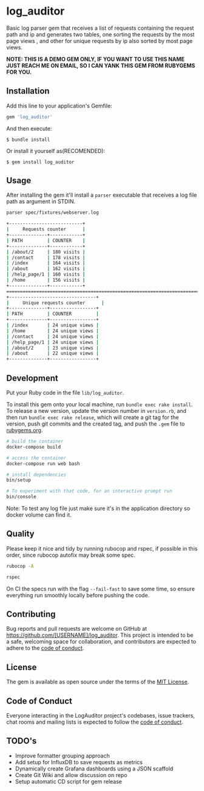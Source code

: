 # log_auditor

Basic log parser gem that receives a list of requests containing the request path and ip and generates two tables, one sorting the requests by the most page views , and other for unique requests by ip also sorted by most page views.

**NOTE: THIS IS A DEMO GEM ONLY, IF YOU WANT TO USE THIS NAME JUST REACH ME ON EMAIL, SO I CAN YANK THIS GEM FROM RUBYGEMS FOR YOU.**

## Installation

Add this line to your application's Gemfile:

```ruby
gem 'log_auditor'
```

And then execute:

    $ bundle install

Or install it yourself as(RECOMENDED):

    $ gem install log_auditor

## Usage

After installing the gem it'll install a `parser` executable that receives a log file path as argument in STDIN.

```bash
parser spec/fixtures/webserver.log

+---------------------------+
|     Requests counter      |
+--------------+------------+
| PATH         | COUNTER    |
+--------------+------------+
| /about/2     | 180 visits |
| /contact     | 178 visits |
| /index       | 164 visits |
| /about       | 162 visits |
| /help_page/1 | 160 visits |
| /home        | 156 visits |
+--------------+------------+
========================================================================
+--------------------------------+
|     Unique requests counter      |
+--------------+-----------------+
| PATH         | COUNTER         |
+--------------+-----------------+
| /index       | 24 unique views |
| /home        | 24 unique views |
| /contact     | 24 unique views |
| /help_page/1 | 24 unique views |
| /about/2     | 23 unique views |
| /about       | 22 unique views |
+--------------+-----------------+
```

## Development

Put your Ruby code in the file `lib/log_auditor`.

To install this gem onto your local machine, run `bundle exec rake install`. To release a new version, update the version number in `version.rb`, and then run `bundle exec rake release`, which will create a git tag for the version, push git commits and the created tag, and push the `.gem` file to [rubygems.org](https://rubygems.org).

```bash
# build the container
docker-compose build

# access the container
docker-compose run web bash

# install dependencies
bin/setup

# To experiment with that code, for an interactive prompt run
bin/console
```

Note: To test any log file just make sure it's in the application directory so docker volume can find it.

## Quality

Please keep it nice and tidy by running rubocop and rspec, if possible in this order, since rubocop autofix may break some spec.

```bash
rubocop -A

rspec
```

On CI the specs run with the flag `--fail-fast` to save some time, so ensure everything run smoothly locally before pushing the code.

## Contributing

Bug reports and pull requests are welcome on GitHub at https://github.com/[USERNAME]/log_auditor. This project is intended to be a safe, welcoming space for collaboration, and contributors are expected to adhere to the [code of conduct](https://github.com/[USERNAME]/log_auditor/blob/master/CODE_OF_CONDUCT.md).

## License

The gem is available as open source under the terms of the [MIT License](https://opensource.org/licenses/MIT).

## Code of Conduct

Everyone interacting in the LogAuditor project's codebases, issue trackers, chat rooms and mailing lists is expected to follow the [code of conduct](https://github.com/[USERNAME]/log_auditor/blob/master/CODE_OF_CONDUCT.md).

## TODO's

- Improve formatter grouping approach
- Add setup for InfluxDB to save requests as metrics
- Dynamically create Grafana dashboards using a JSON scaffold
- Create Git Wiki and allow discussion on repo
- Setup automatic CD script for gem release
